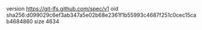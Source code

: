 version https://git-lfs.github.com/spec/v1
oid sha256:d099029c6ef3ab347a5e02b68e2361f1b55993c4687f251c0cec15cab4684860
size 4634
